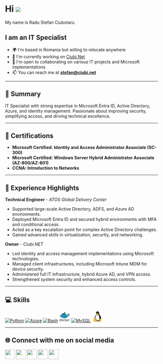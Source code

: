 # Hi ![](https://user-images.githubusercontent.com/18350557/176309783-0785949b-9127-417c-8b55-ab5a4333674e.gif)
My name is Radu Stefan Ciubotaru

## I am an IT Specialist

- 🌍  I'm based in Romania but willing to relocate anywhere
- 🚀  I'm currently working on [Ciubi.Net](http://ciubi.net)
- 🤝  I'm open to collaborating on various IT projects and Microsoft implementations
- 📫  You can reach me at **stefan@ciubi.net**

---

## 📝 Summary  
IT Specialist with strong expertise in Microsoft Entra ID, Active Directory, Azure, and identity management. Passionate about improving security, simplifying access, and driving technical excellence.

---

## 📜 Certifications
- **Microsoft Certified: Identity and Access Administrator Associate (SC-300)**
- **Microsoft Certified: Windows Server Hybrid Administrator Associate (AZ-800/AZ-801)**
- **CCNA: Introduction to Networks**

---

## 💼 Experience Highlights

**Technical Engineer** - *ATOS Global Delivery Center*  
- Supported large-scale Active Directory, ADFS, and Azure AD environments.  
- Deployed Microsoft Entra ID and secured hybrid environments with MFA and conditional access.  
- Acted as a key escalation point for complex Active Directory challenges.  
- Gained advanced skills in virtualization, security, and networking.  

**Owner** - *Ciubi.NET*  
- Led identity and access management implementations using Microsoft technologies.  
- Managed client infrastructures, including Microsoft Intune MDM for device security.  
- Administered full IT infrastructure, hybrid Azure AD, and VPN access.  
- Strengthened system security and enhanced access controls.  

---


## 💻 Skills

<p align="left">
  <a href="https://www.python.org/" target="_blank" rel="noreferrer"><img src="https://raw.githubusercontent.com/danielcranney/readme-generator/main/public/icons/skills/python-colored.svg" width="36" height="36" alt="Python" /></a>
  <a href="https://azure.microsoft.com/en-in/" target="_blank" rel="noreferrer"><img src="https://www.vectorlogo.zone/logos/microsoft_azure/microsoft_azure-icon.svg" width="36" height="36" alt="Azure" /></a>
  <a href="https://www.gnu.org/software/bash/" target="_blank" rel="noreferrer"><img src="https://www.vectorlogo.zone/logos/gnu_bash/gnu_bash-icon.svg" width="36" height="36" alt="Bash" /></a>
  <a href="https://www.docker.com/" target="_blank" rel="noreferrer"><img src="https://raw.githubusercontent.com/devicons/devicon/master/icons/docker/docker-original-wordmark.svg" width="36" height="36" alt="Docker" /></a>
  <a href="https://www.mysql.com/" target="_blank" rel="noreferrer"><img src="https://raw.githubusercontent.com/danielcranney/readme-generator/main/public/icons/skills/mysql-colored.svg" width="36" height="36" alt="MySQL" /></a>
  <a href="https://www.linux.org/" target="_blank" rel="noreferrer"><img src="https://raw.githubusercontent.com/devicons/devicon/master/icons/linux/linux-original.svg" width="36" height="36" alt="Linux" /></a>
</p>

---

## 🌐 Connect with me on social media

<p align="left">
  <a href="https://discord.com/users/MonoLoGu#6623" target="_blank"><img src="https://raw.githubusercontent.com/danielcranney/readme-generator/main/public/icons/socials/discord.svg" width="32" height="32" /></a>
  <a href="https://www.facebook.com/s.ciubik/" target="_blank"><img src="https://raw.githubusercontent.com/danielcranney/readme-generator/main/public/icons/socials/facebook.svg" width="32" height="32" /></a>
  <a href="https://twitter.com/ciubinet" target="_blank"><img src="https://raw.githubusercontent.com/rahuldkjain/github-profile-readme-generator/master/src/images/icons/Social/twitter.svg" width="32" height="32" /></a>
  <a href="https://www.github.com/stefanelul2000" target="_blank"><img src="https://raw.githubusercontent.com/danielcranney/readme-generator/main/public/icons/socials/github.svg" width="32" height="32" /></a>
  <a href="https://www.linkedin.com/in/sciubik/" target="_blank"><img src="https://raw.githubusercontent.com/danielcranney/readme-generator/main/public/icons/socials/linkedin.svg" width="32" height="32" /></a>
</p>
